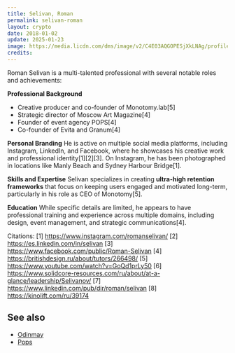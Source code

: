 ```yaml
---
title: Selivan, Roman
permalink: selivan-roman
layout: crypto
date: 2018-01-02
update: 2025-01-23
image: https://media.licdn.com/dms/image/v2/C4E03AQGOPESjXkLNAg/profile-displayphoto-shrink_200_200/profile-displayphoto-shrink_200_200/0/1625993281965?e=2147483647&v=beta&t=D8OZkQeD5J0UjSOW7vvQd7gPm890C4qlUlZky18sNiY
credits:
---
```


Roman Selivan is a multi-talented professional with several notable roles and achievements:

**Professional Background**
- Creative producer and co-founder of Monotomy.lab[5]
- Strategic director of Moscow Art Magazine[4]
- Founder of event agency POPS[4]
- Co-founder of Evita and Granum[4]

**Personal Branding**
He is active on multiple social media platforms, including Instagram, LinkedIn, and Facebook, where he showcases his creative work and professional identity[1][2][3]. On Instagram, he has been photographed in locations like Manly Beach and Sydney Harbour Bridge[1].

**Skills and Expertise**
Selivan specializes in creating **ultra-high retention frameworks** that focus on keeping users engaged and motivated long-term, particularly in his role as CEO of Monotomy[5].

**Education**
While specific details are limited, he appears to have professional training and experience across multiple domains, including design, event management, and strategic communications[4].

Citations:
[1] https://www.instagram.com/romanselivan/
[2] https://es.linkedin.com/in/selivan
[3] https://www.facebook.com/public/Roman-Selivan
[4] https://britishdesign.ru/about/tutors/266498/
[5] https://www.youtube.com/watch?v=GoQd1prLy50
[6] https://www.solidcore-resources.com/ru/about/at-a-glance/leadership/Selivanov/
[7] https://www.linkedin.com/pub/dir/roman/selivan
[8] https://kinolift.com/ru/39174

## See also

+ [Odinmay](odinmay)
+ [Pops](pops)
